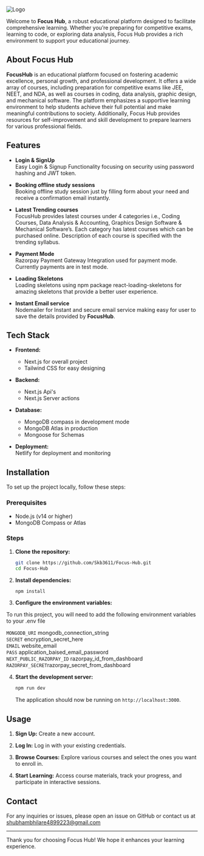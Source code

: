 ![Logo](https://focus-hubco.netlify.app/_next/image?url=%2F_next%2Fstatic%2Fmedia%2Flogo.f0663a44.png&w=256&q=75)



Welcome to **Focus Hub**, a robust educational platform designed to facilitate comprehensive learning. Whether you’re preparing for competitive exams, learning to code, or exploring data analysis, Focus Hub provides a rich environment to support your educational journey.

## About Focus Hub

**FocusHub** is an educational platform focused on fostering academic excellence,
personal growth, and professional development. It offers a wide array of
courses, including preparation for competitive exams like JEE, NEET, and NDA,
as well as courses in coding, data analysis, graphic design, and mechanical
software. The platform emphasizes a supportive learning environment to help
students achieve their full potential and make meaningful contributions to
society. Additionally, Focus Hub provides resources for self-improvement and
skill development to prepare learners for various professional fields.


## Features
- **Login & SignUp**  
  Easy Login & Signup Functionality  focusing on security using password hashing and JWT token.

- **Booking offline study sessions**  
  Booking offline study session just by filling form about your need and receive a confirmation email instantly.

- **Latest Trending courses**  
  FocusHub provides latest courses under 4 categories i.e., Coding Courses,
  Data Analysis & Accounting, Graphics Design Software & Mechanical
  Software’s. Each category has latest courses which can be purchased online.
  Description of each course is specified with the trending syllabus.
    
- **Payment Mode**  
  Razorpay Payment Gateway Integration used for payment mode.
  Currently payments are in test mode.

- **Loading Skeletons**  
  Loading skeletons using npm package react-loading-skeletons for amazing skeletons that provide a better user experience.

- **Instant Email service**  
  Nodemailer for Instant and secure email service making easy for user to save the details provided by **FocusHub**.
 

## Tech Stack

- **Frontend:**
  - Next.js for overall project
  - Tailwind CSS for easy designing

- **Backend:**
  - Next.js Api's
  - Next.js Server actions

- **Database:**
  - MongoDB compass in development mode
  - MongoDB Atlas in production 
  - Mongoose for Schemas

- **Deployment:**  
    Netlify for deployment and monitoring

## Installation

To set up the project locally, follow these steps:

### Prerequisites

- Node.js (v14 or higher)
- MongoDB Compass or Atlas 

### Steps

1. **Clone the repository:**

    ```sh
    git clone https://github.com/Skb3611/Focus-Hub.git
    cd Focus-Hub
    ```

2. **Install dependencies:**

    ```sh
    npm install
    ```

3. **Configure the environment variables:**



To run this project, you will need to add the following environment variables to your .env file

`MONGODB_URI` mongodb_connection_string  
`SECRET` encryption_secret_here  
`EMAIL` website_email  
`PASS` application_baised_email_password  
`NEXT_PUBLIC_RAZORPAY_ID` razorpay_id_from_dashboard  
`RAZORPAY_SECRET`razorpay_secret_from_dashboard

4. **Start the development server:**

    ```sh
    npm run dev
    ```

    The application should now be running on `http://localhost:3000`.

## Usage

1. **Sign Up:**
   Create a new account.

2. **Log In:**
   Log in with your existing credentials.

3. **Browse Courses:**
   Explore various courses and select the ones you want to enroll in.

4. **Start Learning:**
   Access course materials, track your progress, and participate in interactive sessions.



## Contact

For any inquiries or issues, please open an issue on GitHub or contact us at shubhambhilare4899223@gmail.com

---

Thank you for choosing Focus Hub! We hope it enhances your learning experience.

